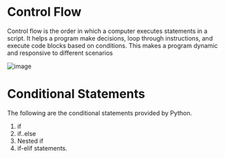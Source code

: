 # Control Flow
Control flow is the order in which a computer executes statements in a script. It helps a program make decisions, loop through instructions, and execute code blocks based on conditions. This makes a program dynamic and responsive to different scenarios

![image](https://github.com/PrithivRaaj/LearnPython/assets/111727780/1438f112-d595-4b63-9326-a7e5701e55c8)

# Conditional Statements
The following are the conditional statements provided by Python. 

1. if
2. if..else
3. Nested if
4. if-elif statements.
